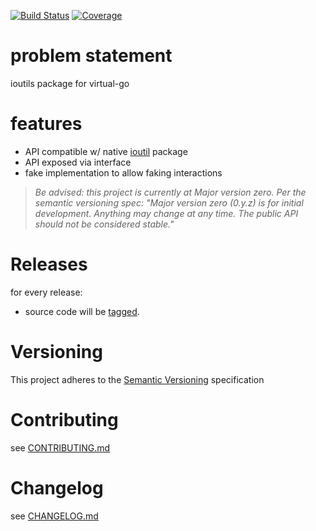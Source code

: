 [![Build Status](https://travis-ci.org/virtual-go/vioutil.svg?branch=master)](https://travis-ci.org/virtual-go/vioutil)
[![Coverage](https://codecov.io/gh/virtual-go/vioutil/branch/master/graph/badge.svg)](https://codecov.io/gh/virtual-go/vioutil)

# problem statement

ioutils package for virtual-go

# features

- API compatible w/ native [ioutil](https://golang.org/pkg/io/ioutil/) package
- API exposed via interface
- fake implementation to allow faking interactions

> *Be advised: this project is currently at Major version zero. Per the
> semantic versioning spec: "Major version zero (0.y.z) is for initial
> development. Anything may change at any time. The public API should
> not be considered stable."*

# Releases

for every release:

- source code will be [tagged](https://github.com/virtual-go/vioutil/tags).

# Versioning

This project adheres to the [Semantic Versioning](http://semver.org/)
specification

# Contributing

see [CONTRIBUTING.md](CONTRIBUTING.md)

# Changelog

see [CHANGELOG.md](CHANGELOG.md)
